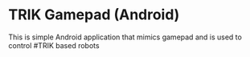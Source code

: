 TRIK Gamepad (Android)
==========
This is simple Android  application that mimics gamepad and is used to control #TRIK based robots